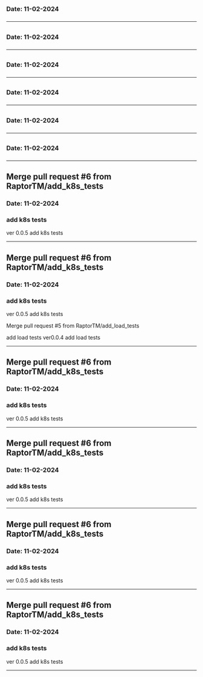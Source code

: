 
## 
### Date: 11-02-2024
### 
***

## 
### Date: 11-02-2024
### 
***

## 
### Date: 11-02-2024
### 
***

## 
### Date: 11-02-2024
### 
***

## 
### Date: 11-02-2024
### 
***

## 
### Date: 11-02-2024
### 
***

## Merge pull request #6 from RaptorTM/add_k8s_tests
### Date: 11-02-2024
### add k8s tests
ver 0.0.5
add k8s tests
***

## Merge pull request #6 from RaptorTM/add_k8s_tests
### Date: 11-02-2024
### add k8s tests
ver 0.0.5
add k8s tests

Merge pull request #5 from RaptorTM/add_load_tests

add load tests
ver0.0.4
add load tests
***

## Merge pull request #6 from RaptorTM/add_k8s_tests
### Date: 11-02-2024
### add k8s tests
ver 0.0.5
add k8s tests
***

## Merge pull request #6 from RaptorTM/add_k8s_tests
### Date: 11-02-2024
### add k8s tests
ver 0.0.5
add k8s tests
***

## Merge pull request #6 from RaptorTM/add_k8s_tests
### Date: 11-02-2024
### add k8s tests
ver 0.0.5
add k8s tests
***

## Merge pull request #6 from RaptorTM/add_k8s_tests
### Date: 11-02-2024
### add k8s tests
ver 0.0.5
add k8s tests
***

